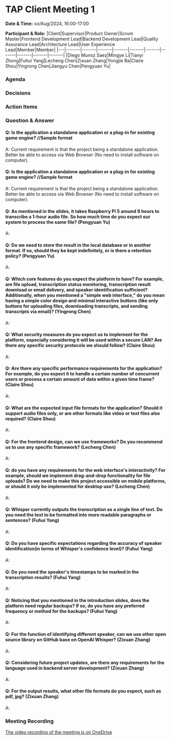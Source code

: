 # TAP Client Meeting 1

**Date & Time:** xx/Aug/2024, 16:00-17:00

**Participant & Role:**
|Client|Supervisor|Product Owner|Scrum Master|Frontend Development Lead|Backend Development Lead|Quality Assurance Lead|Architecture Lead|User Experience Lead|Member|Member|
|---|-------|-------|-------|-------|-------|-------|-------|-------|-------|-------|
|Diego Munoz Saez|Mingye Li|Tianyi Zhong|Fuhui Yang|Lecheng Chen|Zixuan Zhang|Yongjie Ba|Claire Shou|Yingrong Chen|Jiangyu Chen|Pengyuan Yu|

### Agenda

### Decisions


### Action Items





### Question & Answer

#### Q: Is the application a standalone application or a plug-in for existing game engine? //Sample format

A: Current requirement is that the project being a standalone application. Better be able to access via Web Browser (No need to install software on computer).

#### Q: Is the application a standalone application or a plug-in for existing game engine? //Sample format

A: Current requirement is that the project being a standalone application. Better be able to access via Web Browser (No need to install software on computer).

#### Q: As mentioned in the slides, it takes Raspberry Pi 5 around 9 hours to transcribe a 1-hour audio file. So how much time do you expect our system to process the same file? (Pengyuan Yu)

A: 

#### Q: Do we need to store the result in the local database or in another format. If so, should they be kept indefinitely, or is there a retention policy? (Pengyuan Yu)

A: 

#### Q: Which core features do you expect the platform to have? For example, are file upload, transcription status monitoring, transcription result download or email delivery, and speaker identification sufficient? Additionally, when you mentioned a "simple web interface," do you mean having a simple color design and minimal interactive buttons (like only buttons for uploading files, downloading transcripts, and sending transcripts via email)? (Yingrong Chen)

A:

#### Q: What security measures do you expect us to implement for the platform, especially considering it will be used within a secure LAN? Are there any specific security protocols we should follow? (Claire Shou)

A: 

#### Q: Are there any specific performance requirements for the application? For example, do you expect it to handle a certain number of concurrent users or process a certain amount of data within a given time frame? (Claire Shou)

A:

#### Q: What are the expected input file formats for the application? Should it support audio files only, or are other formats like video or text files also required? (Claire Shou)

A:


#### Q: For the frontend design, can we use frameworks? Do you recommend us to use any specific framework? (Lecheng Chen)

A:

#### Q: do you have any requirements for the web interface's interactivity? For example, should we implement drag-and-drop functionality for file uploads? Do we need to make this project accessible on mobile platforms, or should it only be implemented for desktop use? (Lecheng Chen)

A:

#### Q: Whisper currently outputs the transcription as a single line of text. Do you need the text to be formatted into more readable paragraphs or sentences? (Fuhui Yang)

A:

#### Q: Do you have specific expectations regarding the accuracy of speaker identification(in terms of Whisper's confidence level)? (Fuhui Yang)

A:

#### Q: Do you need the speaker's timestamps to be marked in the transcription results? (Fuhui Yang)

A:

#### Q: Noticing that you mentioned in the introduction slides, does the platform need regular backups? If so, do you have any preferred frequency or method for the backups? (Fuhui Yang)

A:

#### Q: For the function of identifying different speaker, can we use other open source library on GitHub base on OpenAI Whisper? (Zixuan Zhang)

A:

#### Q: Considering future project updates, are there any requirements for the language used in backend server development? (Zixuan Zhang)

A:

#### Q: For the output results, what other file formats do you expect, such as pdf, jpg? (Zixuan Zhang)

A:

### Meeting Recording

[The video recording of the meeting is on OneDrive](https://unimelbcloud-my.sharepoint.com/:v:/g/personal/xxxxxx)
